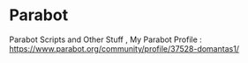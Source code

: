 # Parabot
Parabot Scripts and Other Stuff , My Parabot Profile : https://www.parabot.org/community/profile/37528-domantas1/
